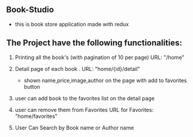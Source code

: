 ## Book-Studio
- this is book store application made with redux

## The Project have the following functionalities:

1) Printing all the book's (with pagination of 10 per page)
URL: "/home"

2) Detail page of each book . 
URL: "home/{id}/detail"
    - shown name,price,image,author on the page with add to favorites button

3) user can add book to the favorites list on the detail page

4) user can remove them from Favorites 
URL for Favorites: "home/favorites"

5) User Can Search by Book name or Author name


